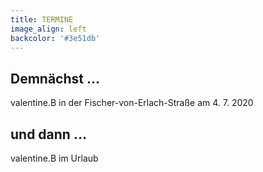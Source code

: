 ```yaml
---
title: TERMINE
image_align: left
backcolor: '#3e51db'
---
```


## **Demnächst …**

valentine.B in der Fischer-von-Erlach-Straße am 4. 7. 2020 <br>

## **und dann …**

valentine.B im Urlaub <br>
